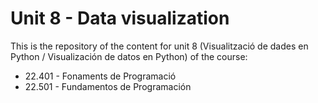 # Unit 8 - Data visualization

This is the repository of the content for unit 8 (Visualització de dades en Python / Visualización de datos en Python) of the course:
* 22.401 - Fonaments de Programació
* 22.501 - Fundamentos de Programación


